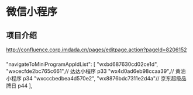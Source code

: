 # 微信小程序


## 项目介绍
http://confluence.corp.imdada.cn/pages/editpage.action?pageId=8206152

###
"navigateToMiniProgramAppIdList": [
    "wxbd687630cd02ce1d",
    "wxcecfde2bc765c661",// 达达小程序 p33
    "wx4d0ad6eb98ccaa39",// 黄油小程序 p34
    "wxcccbedbea4d570e2",
    "wx8876bdc7311e2d4a"// 京东超级品牌日 p44
  ],

